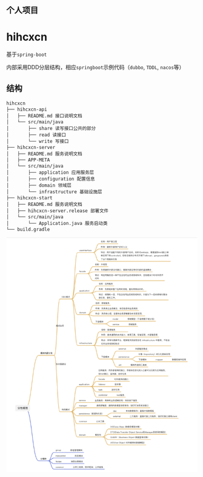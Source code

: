 ## 个人项目
# hihcxcn

基于`spring-boot`

内部采用DDD分层结构，相应`springboot`示例代码（`dubbo`, `TDDL`, `nacos`等）

## 结构

```
hihcxcn
├── hihcxcn-api
│   ├── README.md 接口说明文档
│   └── src/main/java
│       ├── share 读写接口公共的部分
│       ├── read 读接口
│       └── write 写接口
├── hihcxcn-server
│   ├── README.md 服务说明文档
│   ├── APP-META
│   └── src/main/java
│       ├── application 应用服务层
│       ├── configuration 配置信息
│       ├── domain 领域层
│       └── infrastructure 基础设施层
├── hihcxcn-start
│   ├── README.md 服务说明文档
│   ├── hihcxcn-server.release 部署文件
│   └── src/main/java
│       └── Application.java 服务启动类
└── build.gradle
```  
![分包规范](hihcxcn-doc/patek.philippe/img/规范.png)
